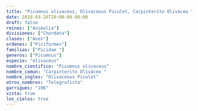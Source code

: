 ```yaml
---
title: "Picumnus olivaceus, Olivaceous Piculet, Carpinterito Oliváceo "
date: 2018-03-26T20:00:00-00:00
draft: false
reinos: ["Animalia"]
divisiones: ["Chordata"]
clases: ["Aves"]
ordenes: ["Piciformes"]
familias: ["Picidae "]
generos: ["Picumnus"]
especie: "olivaceus"
nombre_cientifico: "Picumnus olivaceus"
nombre_comun: "Carpinterito Oliváceo "
nombre_ingles: "Olivaceous Piculet"
otros_nombres: "Telegrafista"
garrigues: "196"
vista: true
los_cielos: true
---
```

